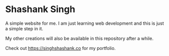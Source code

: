 # Shashank Singh
A simple website for me.
I am just learning web development and this is just a simple step in it.

My other creations will also be available in this repository after a while.

Check out https://singhshashank.co for my portfolio.
